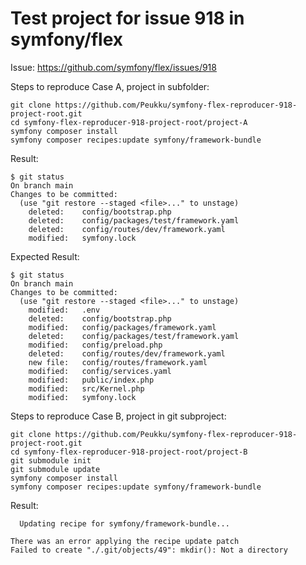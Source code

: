 # Test project for issue 918 in symfony/flex

Issue: https://github.com/symfony/flex/issues/918

Steps to reproduce Case A, project in subfolder:

```
git clone https://github.com/Peukku/symfony-flex-reproducer-918-project-root.git
cd symfony-flex-reproducer-918-project-root/project-A
symfony composer install
symfony composer recipes:update symfony/framework-bundle
```

Result:
```
$ git status
On branch main
Changes to be committed:
  (use "git restore --staged <file>..." to unstage)
 	deleted:    config/bootstrap.php
	deleted:    config/packages/test/framework.yaml
	deleted:    config/routes/dev/framework.yaml
	modified:   symfony.lock
```

Expected Result:
```
$ git status
On branch main
Changes to be committed:
  (use "git restore --staged <file>..." to unstage)
	modified:   .env
	deleted:    config/bootstrap.php
	modified:   config/packages/framework.yaml
	deleted:    config/packages/test/framework.yaml
	modified:   config/preload.php
	deleted:    config/routes/dev/framework.yaml
	new file:   config/routes/framework.yaml
	modified:   config/services.yaml
	modified:   public/index.php
	modified:   src/Kernel.php
	modified:   symfony.lock
```

Steps to reproduce Case B, project in git subproject:
```
git clone https://github.com/Peukku/symfony-flex-reproducer-918-project-root.git
cd symfony-flex-reproducer-918-project-root/project-B
git submodule init
git submodule update
symfony composer install
symfony composer recipes:update symfony/framework-bundle
```
Result:
```
  Updating recipe for symfony/framework-bundle...

There was an error applying the recipe update patch
Failed to create "./.git/objects/49": mkdir(): Not a directory
```
